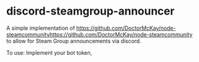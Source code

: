 # discord-steamgroup-announcer

A simple implementation of https://github.com/DoctorMcKay/node-steamcommunityhttps://github.com/DoctorMcKay/node-steamcommunity to allow for
Steam Group announcements via discord.

To use:
Implement your bot token,
